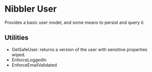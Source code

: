 # Nibbler User

Provides a basic user model, and some means to persist and query it.

## Utilities

- GetSafeUser: returns a version of the user with sensitive properties wiped.
- EnforceLoggedIn
- EnforceEmailValidated



